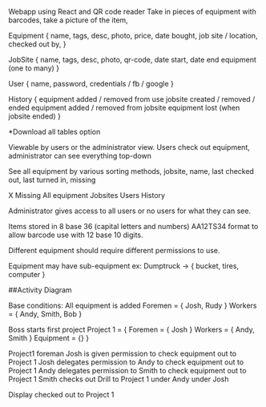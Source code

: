 Webapp using React and QR code reader
Take in pieces of equipment with barcodes, take a picture of the item,

Equipment {
 name, tags, desc, photo, price, date bought,
 job site / location,
 checked out by,
}

JobSite {
 name, tags, desc, photo, qr-code, date start, date end
 equipment (one to many)
}

User {
 name, password, credentials / fb / google
}

History {
 equipment added / removed from use
 jobsite created / removed / ended
 equipment added / removed from jobsite
 equipment lost (when jobsite ended)
}

*Download all tables option

Viewable by users or the administrator view. Users check out equipment,
administrator can see everything top-down

See all equipment by various sorting methods, jobsite, name, last checked out, last turned in, missing


X Missing
All equipment
Jobsites
Users
History

Administrator gives access to all users or no users for what they can see.


Items stored in 8 base 36 (capital letters and numbers) AA12TS34 format to allow barcode use with 12 base 10 digits.

Different equipment should require different permissions to use.

Equipment may have sub-equipment ex: Dumptruck -> { bucket, tires, computer }

##Activity Diagram

Base conditions:
  All equipment is added
  Foremen = { Josh, Rudy }
  Workers = { Andy, Smith, Bob }

Boss starts first project
  Project 1 = {
    Foremen = { Josh }
    Workers = { Andy, Smith }
    Equipment = {}
  }

  Project1 foreman Josh is given permission to check equipment out to Project 1
  Josh delegates permission to Andy to check equipment out to Project 1
  Andy delegates permission to Smith to check equipment out to Project 1
  Smith checks out Drill to Project 1 under Andy under Josh

  Display checked out to Project 1 


